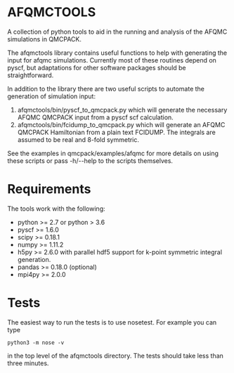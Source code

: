 # AFQMCTOOLS

A collection of python tools to aid in the running and analysis of the AFQMC simulations
in QMCPACK.

The afqmctools library contains useful functions to help with generating the input for
afqmc simulations.  Currently most of these routines depend on pyscf, but adaptations for
other software packages should be straightforward.

In addition to the library there are two useful scripts to automate the generation of
simulation input:

1. afqmctools/bin/pyscf_to_qmcpack.py which will generate the necessary AFQMC QMCPACK
   input from a pyscf scf calculation.
2. afqmctools/bin/fcidump_to_qmcpack.py which will generate an AFQMC QMCPACK Hamiltonian
   from a plain text FCIDUMP. The integrals are assumed to be real and 8-fold symmetric.

See the examples in qmcpack/examples/afqmc for more details on using these scripts or pass
-h/--help to the scripts themselves.

# Requirements

The tools work with the following:

* python >= 2.7 or python > 3.6
* pyscf >= 1.6.0
* scipy >= 0.18.1
* numpy >= 1.11.2
* h5py >= 2.6.0 with parallel hdf5 support for k-point symmetric integral generation.
* pandas >= 0.18.0 (optional)
* mpi4py >= 2.0.0

# Tests

The easiest way to run the tests is to use nosetest. For example you can type

```
python3 -m nose -v
```

in the top level of the afqmctools directory. The tests should take less than three
minutes.
